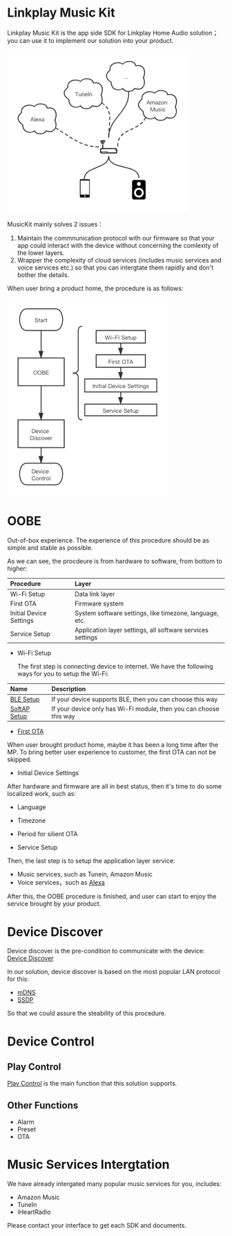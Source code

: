 Linkplay Music Kit
=================

Linkplay Music Kit is the app side SDK for Linkplay Home Audio solution；you can use it to implement our solution into your product.

![introduction](../images/introduction-1.png)

MusicKit mainly solves 2 issues：
1. Maintain the commnunication protocol with our firmware so that your app could interact with the device without concerning the comlexity of the lower layers.
2. Wrapper the complexity of cloud services (includes music services and voice services etc.) so that you can intergtate them rapidly and don't bother the details.

When user bring a product home, the procedure is as follows:

![introduction](../images/introduction-discover.png)

# OOBE
Out-of-box experience. The experience of this procedure should be as simple and stable as possible.

As we can see, the procdeure is from hardware to software, from bottom to higher:

| Procedure               | Layer                                                      |
| :--------               | :----------------------------------------------------      |
| Wi-Fi Setup             | Data link layer                                            |
| First OTA               | Firmware system                                            |
| Initial Device Settings | System software settings, like timezone, language, etc.    |
| Service Setup           | Application layer settings, all software services settings |

- Wi-Fi Setup

  The first step is connecting device to internet. We have the following ways for you to setup the Wi-Fi:

| Name                                                | Description                                                        |
| :--------                                           | :----------------------------------------------------              |
| [BLE Setup](./iOS/DeviceSetup.md#ble-配网模式)      | If your device supports BLE, then you can choose this way          |
| [SoftAP Setup](./iOS/DeviceSetup.md#wi-fi-配网模式) | If your device only has Wi-Fi module, then you can choose this way |

- [First OTA](./iOS/Device.md#固件升级)

When user brought product home, maybe it has been a long time after the MP. To bring better user experience to customer, the first OTA can not be skipped.

- Initial Device Settings

After hardware and firmware are all in best status, then it's time to do some localized work, such as:
  - Language
  - Timezone
  - Period for silient OTA

- Service Setup

Then, the last step is to setup the application layer service:
  - Music services, such as Tunein, Amazon Music
  - Voice services，such as [Alexa](./iOS/Alexa.md)

After this, the OOBE procedure is finished, and user can start to enjoy the service brought by your product.

# Device Discover

Device discover is the pre-condition to communicate with the device: [Device Discover](./iOS/Device_SDK.md)

In our solution, device discover is based on the most popular LAN protocol for this:
- [mDNS](https://tools.ietf.org/html/rfc6762)
- [SSDP](https://openconnectivity.org/upnp-specs/UPnP-arch-DeviceArchitecture-v2.0-20200417.pdf)

So that we could assure the steability of this procedure.

# Device Control
## Play Control ##

[Play Control](./iOS/MusicSetting.html) is the main function that this solution supports.

## Other Functions ##

- Alarm
- Preset
- OTA

# Music Services Intergtation

We have already intergated many popular music services for you, includes:
- Amazon Music
- TuneIn
- iHeartRadio

Please contact your interface to get each SDK and documents.
